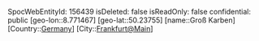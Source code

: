 ﻿---
location: [50.23755,8.771467]
type: Station
tags:
- geo/Station

---
SpocWebEntityId: 156439
isDeleted: false
isReadOnly: false
confidential: public
[geo-lon::8.771467]
[geo-lat::50.23755]
[name::Groß Karben]
[Country::[Germany](geo/Continent/Europe/Germany.md)]
[City::[Frankfurt@Main](geo/Continent/Europe/Germany/Hessen/Frankfurt@Main.md)]

